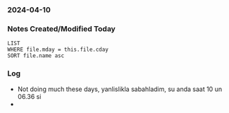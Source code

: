 ### 2024-04-10

### Notes Created/Modified Today
```dataview
LIST 
WHERE file.mday = this.file.cday
SORT file.name asc
```
### Log
- Not doing much these days, yanlislikla sabahladim, su anda saat 10 un 06.36 si
- 
